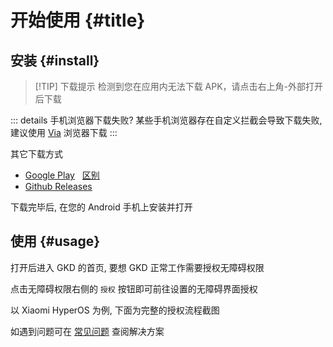 # 开始使用 {#title}

## 安装 {#install}

<GkdOnly>

> [!TIP] 下载提示
> 检测到您在应用内无法下载 APK，请点击右上角-外部打开后下载

</GkdOnly>

<ApkTable />

::: details 手机浏览器下载失败?
某些手机浏览器存在自定义拦截会导致下载失败, 建议使用 [Via](https://viayoo.com) 浏览器下载
:::

其它下载方式

- [Google Play](https://play.google.com/store/apps/details?id=li.songe.gkd) &nbsp; [区别](./faq.md#play-diff)
- [Github Releases](https://github.com/gkd-kit/gkd/releases)

下载完毕后, 在您的 Android 手机上安装并打开

## 使用 {#usage}

打开后进入 GKD 的首页, 要想 GKD 正常工作需要授权无障碍权限

点击无障碍权限右侧的 `授权` 按钮即可前往设置的无障碍界面授权

以 Xiaomi HyperOS 为例, 下面为完整的授权流程截图

<ImageTable :images="[['0001.png','0002.png','0003.png','0004.png'], ['0005.png','0006.png','0007.png','0008.png']]" />

如遇到问题可在 [常见问题](/guide/faq) 查阅解决方案
